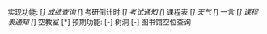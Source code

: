 实现功能:
	[*] 成绩查询
	[*] 考研倒计时
	[*] 考试通知
	[*] 课程表
	[*] 天气
	[*] 一言
	[*] 课程表通知
	[*] 空教室
	[*] 
预期功能:
	[-] 树洞
	[-] 图书馆空位查询